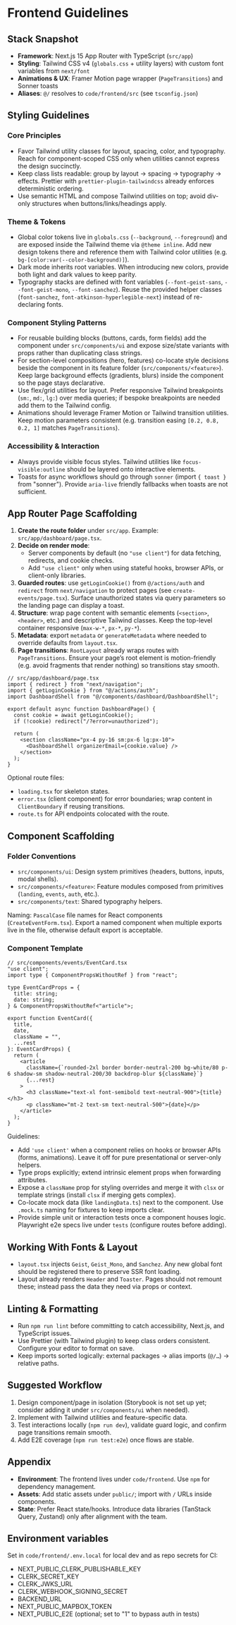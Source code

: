 # Frontend Guidelines

## Stack Snapshot

- **Framework**: Next.js 15 App Router with TypeScript (`src/app`)
- **Styling**: Tailwind CSS v4 (`globals.css` + utility layers) with custom font variables from `next/font`
- **Animations & UX**: Framer Motion page wrapper (`PageTransitions`) and Sonner toasts
- **Aliases**: `@/` resolves to `code/frontend/src` (see `tsconfig.json`)

## Styling Guidelines

### Core Principles

- Favor Tailwind utility classes for layout, spacing, color, and typography. Reach for component-scoped CSS only when utilities cannot express the design succinctly.
- Keep class lists readable: group by layout → spacing → typography → effects. Prettier with `prettier-plugin-tailwindcss` already enforces deterministic ordering.
- Use semantic HTML and compose Tailwind utilities on top; avoid div-only structures when buttons/links/headings apply.

### Theme & Tokens

- Global color tokens live in `globals.css` (`--background`, `--foreground`) and are exposed inside the Tailwind theme via `@theme inline`. Add new design tokens there and reference them with Tailwind color utilities (e.g. `bg-[color:var(--color-background)]`).
- Dark mode inherits root variables. When introducing new colors, provide both light and dark values to keep parity.
- Typography stacks are defined with font variables (`--font-geist-sans`, `--font-geist-mono`, `--font-sanchez`). Reuse the provided helper classes (`font-sanchez`, `font-atkinson-hyperlegible-next`) instead of re-declaring fonts.

### Component Styling Patterns

- For reusable building blocks (buttons, cards, form fields) add the component under `src/components/ui` and expose size/state variants with props rather than duplicating class strings.
- For section-level compositions (hero, features) co-locate style decisions beside the component in its feature folder (`src/components/<feature>`). Keep large background effects (gradients, blurs) inside the component so the page stays declarative.
- Use flex/grid utilities for layout. Prefer responsive Tailwind breakpoints (`sm:`, `md:`, `lg:`) over media queries; if bespoke breakpoints are needed add them to the Tailwind config.
- Animations should leverage Framer Motion or Tailwind transition utilities. Keep motion parameters consistent (e.g. transition easing `[0.2, 0.8, 0.2, 1]` matches `PageTransitions`).

### Accessibility & Interaction

- Always provide visible focus styles. Tailwind utilities like `focus-visible:outline` should be layered onto interactive elements.
- Toasts for async workflows should go through `sonner` (import `{ toast }` from "sonner"). Provide `aria-live` friendly fallbacks when toasts are not sufficient.

## App Router Page Scaffolding

1. **Create the route folder** under `src/app`. Example: `src/app/dashboard/page.tsx`.
2. **Decide on render mode**:
   - Server components by default (no `"use client"`) for data fetching, redirects, and cookie checks.
   - Add `"use client"` only when using stateful hooks, browser APIs, or client-only libraries.
3. **Guarded routes**: use `getLoginCookie()` from `@/actions/auth` and `redirect` from `next/navigation` to protect pages (see `create-events/page.tsx`). Surface unauthorized states via query parameters so the landing page can display a toast.
4. **Structure**: wrap page content with semantic elements (`<section>`, `<header>`, etc.) and descriptive Tailwind classes. Keep the top-level container responsive (`max-w-*`, `px-*`, `py-*`).
5. **Metadata**: export `metadata` or `generateMetadata` where needed to override defaults from `layout.tsx`.
6. **Page transitions**: `RootLayout` already wraps routes with `PageTransitions`. Ensure your page’s root element is motion-friendly (e.g. avoid fragments that render nothing) so transitions stay smooth.

```tsx
// src/app/dashboard/page.tsx
import { redirect } from "next/navigation";
import { getLoginCookie } from "@/actions/auth";
import DashboardShell from "@/components/dashboard/DashboardShell";

export default async function DashboardPage() {
  const cookie = await getLoginCookie();
  if (!cookie) redirect("/?error=unauthorized");

  return (
    <section className="px-4 py-16 sm:px-6 lg:px-10">
      <DashboardShell organizerEmail={cookie.value} />
    </section>
  );
}
```

Optional route files:

- `loading.tsx` for skeleton states.
- `error.tsx` (client component) for error boundaries; wrap content in `ClientBoundary` if reusing transitions.
- `route.ts` for API endpoints colocated with the route.

## Component Scaffolding

### Folder Conventions

- `src/components/ui`: Design system primitives (headers, buttons, inputs, modal shells).
- `src/components/<feature>`: Feature modules composed from primitives (`landing`, `events`, `auth`, etc.).
- `src/components/text`: Shared typography helpers.

Naming: `PascalCase` file names for React components (`CreateEventForm.tsx`). Export a named component when multiple exports live in the file, otherwise default export is acceptable.

### Component Template

```tsx
// src/components/events/EventCard.tsx
"use client";
import type { ComponentPropsWithoutRef } from "react";

type EventCardProps = {
  title: string;
  date: string;
} & ComponentPropsWithoutRef<"article">;

export function EventCard({
  title,
  date,
  className = "",
  ...rest
}: EventCardProps) {
  return (
    <article
      className={`rounded-2xl border border-neutral-200 bg-white/80 p-6 shadow-sm shadow-neutral-200/30 backdrop-blur ${className}`}
      {...rest}
    >
      <h3 className="text-xl font-semibold text-neutral-900">{title}</h3>
      <p className="mt-2 text-sm text-neutral-500">{date}</p>
    </article>
  );
}
```

Guidelines:

- Add `'use client'` when a component relies on hooks or browser APIs (forms, animations). Leave it off for pure presentational or server-only helpers.
- Type props explicitly; extend intrinsic element props when forwarding attributes.
- Expose a `className` prop for styling overrides and merge it with `clsx` or template strings (install `clsx` if merging gets complex).
- Co-locate mock data (like `landingData.ts`) next to the component. Use `.mock.ts` naming for fixtures to keep imports clear.
- Provide simple unit or interaction tests once a component houses logic. Playwright e2e specs live under `tests` (configure routes before adding).

## Working With Fonts & Layout

- `layout.tsx` injects `Geist`, `Geist_Mono`, and `Sanchez`. Any new global font should be registered there to preserve SSR font loading.
- Layout already renders `Header` and `Toaster`. Pages should not remount these; instead pass the data they need via props or context.

## Linting & Formatting

- Run `npm run lint` before committing to catch accessibility, Next.js, and TypeScript issues.
- Use Prettier (with Tailwind plugin) to keep class orders consistent. Configure your editor to format on save.
- Keep imports sorted logically: external packages → alias imports (`@/…`) → relative paths.

## Suggested Workflow

1. Design component/page in isolation (Storybook is not set up yet; consider adding it under `src/components/ui` when needed).
2. Implement with Tailwind utilities and feature-specific data.
3. Test interactions locally (`npm run dev`), validate guard logic, and confirm page transitions remain smooth.
4. Add E2E coverage (`npm run test:e2e`) once flows are stable.

## Appendix

- **Environment**: The frontend lives under `code/frontend`. Use `npm` for dependency management.
- **Assets**: Add static assets under `public/`; import with `/` URLs inside components.
- **State**: Prefer React state/hooks. Introduce data libraries (TanStack Query, Zustand) only after alignment with the team.

## Environment variables

Set in `code/frontend/.env.local` for local dev and as repo secrets for CI:

- NEXT_PUBLIC_CLERK_PUBLISHABLE_KEY
- CLERK_SECRET_KEY
- CLERK_JWKS_URL
- CLERK_WEBHOOK_SIGNING_SECRET
- BACKEND_URL
- NEXT_PUBLIC_MAPBOX_TOKEN
- NEXT_PUBLIC_E2E (optional; set to "1" to bypass auth in tests)
